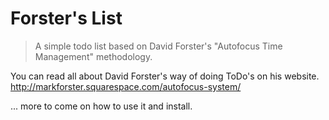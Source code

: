 # Forster's List

> A simple todo list based on David Forster's "Autofocus Time Management" methodology.

You can read all about David Forster's way of doing ToDo's on his website. http://markforster.squarespace.com/autofocus-system/

... more to come on how to use it and install.

